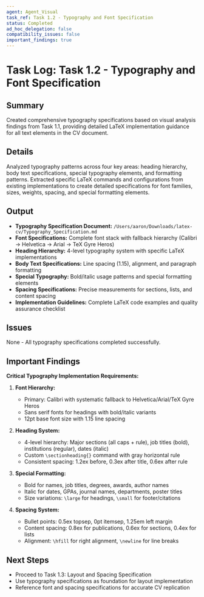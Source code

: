 ```yaml
---
agent: Agent_Visual
task_ref: Task 1.2 - Typography and Font Specification
status: Completed
ad_hoc_delegation: false
compatibility_issues: false
important_findings: true
---
```


# Task Log: Task 1.2 - Typography and Font Specification

## Summary
Created comprehensive typography specifications based on visual analysis findings from Task 1.1, providing detailed LaTeX implementation guidance for all text elements in the CV document.

## Details
Analyzed typography patterns across four key areas: heading hierarchy, body text specifications, special typography elements, and formatting patterns. Extracted specific LaTeX commands and configurations from existing implementations to create detailed specifications for font families, sizes, weights, spacing, and special formatting elements.

## Output
- **Typography Specification Document:** `/Users/aaron/Downloads/latex-cv/Typography_Specification.md`
- **Font Specifications:** Complete font stack with fallback hierarchy (Calibri → Helvetica → Arial → TeX Gyre Heros)
- **Heading Hierarchy:** 4-level typography system with specific LaTeX implementations
- **Body Text Specifications:** Line spacing (1.15), alignment, and paragraph formatting
- **Special Typography:** Bold/italic usage patterns and special formatting elements
- **Spacing Specifications:** Precise measurements for sections, lists, and content spacing
- **Implementation Guidelines:** Complete LaTeX code examples and quality assurance checklist

## Issues
None - All typography specifications completed successfully.

## Important Findings
**Critical Typography Implementation Requirements:**

1. **Font Hierarchy:**
   - Primary: Calibri with systematic fallback to Helvetica/Arial/TeX Gyre Heros
   - Sans serif fonts for headings with bold/italic variants
   - 12pt base font size with 1.15 line spacing

2. **Heading System:**
   - 4-level hierarchy: Major sections (all caps + rule), job titles (bold), institutions (regular), dates (italic)
   - Custom `\sectionheading{}` command with gray horizontal rule
   - Consistent spacing: 1.2ex before, 0.3ex after title, 0.6ex after rule

3. **Special Formatting:**
   - Bold for names, job titles, degrees, awards, author names
   - Italic for dates, GPAs, journal names, departments, poster titles
   - Size variations: `\large` for headings, `\small` for footer/citations

4. **Spacing System:**
   - Bullet points: 0.5ex topsep, 0pt itemsep, 1.25em left margin
   - Content spacing: 0.8ex for publications, 0.6ex for sections, 0.4ex for lists
   - Alignment: `\hfill` for right alignment, `\newline` for line breaks

## Next Steps
- Proceed to Task 1.3: Layout and Spacing Specification
- Use typography specifications as foundation for layout implementation
- Reference font and spacing specifications for accurate CV replication
